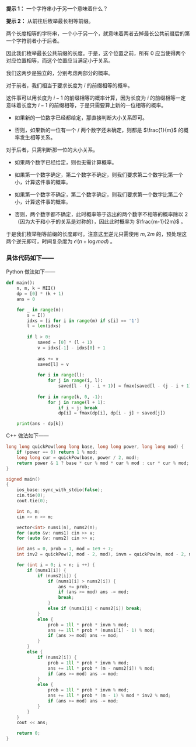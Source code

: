 **提示 1：** 一个字符串小于另一个意味着什么？

**提示 2：** 从前往后枚举最长相等前缀。

两个长度相等的字符串，一个小于另一个，就意味着两者去掉最长公共前缀后的第一个字符前者小于后者。

因此我们枚举最长公共前缀的长度。于是，这个位置之前，所有 $0$ 应当使得两个对应位置相等，而这个位置应当满足小于关系。

我们这两步是独立的，分别考虑两部分的概率。

对于前者，我们相当于要求长度为 $i$ 的前缀相等的概率。

这件事可以用长度为 $i-1$ 的前缀相等的概率计算，因为长度为 $i$ 的前缀相等一定意味着长度为 $i-1$ 的前缀相等，于是只需要算上新的一位相等的概率。

- 如果新的一位数字已经都给定，那直接判断大小关系即可。

- 否则，如果新的一位有一个 / 两个数字还未确定，则都是 $\frac{1}{m}$ 的概率发生相等关系。

对于后者，只需判断那一位的大小关系。

- 如果两个数字已经给定，则也无需计算概率。

- 如果第一个数字确定，第二个数字不确定，则我们要求第二个数字比第一个小，计算这件事的概率。

- 如果第一个数字不确定，第二个数字确定，则我们要求第一个数字比第二个小，计算这件事的概率。

- 否则，两个数字都不确定，此时概率等于选出的两个数字不相等的概率除以 $2$ （因为大于和小于的关系是对称的），因此此时概率为 $\frac{m-1}{2m}$ 。

于是我们枚举相等前缀的长度即可。注意这里逆元只需使用 $m,2m$ 的，预处理这两个逆元即可，时间复杂度为 $\mathcal{O}(n+\log mod)$ 。

### 具体代码如下——

Python 做法如下——

```Python []
def main():
    n, m, k = MII()
    dp = [0] * (k + 1)
    ans = 0

    for _ in range(n):
        s = I()
        idxs = [i for i in range(m) if s[i] == '1']
        l = len(idxs)
        
        if l > 0:
            saved = [0] * (l + 1)
            v = idxs[-1] - idxs[0] + 1
            
            ans += v
            saved[l] = v
            
            for i in range(l):
                for j in range(i, l):
                    saved[l - (j - i + 1)] = fmax(saved[l - (j - i + 1)], v - (idxs[j] - idxs[i] + 1))
            
            for i in range(k, 0, -1):
                for j in range(l + 1):
                    if i < j: break
                    dp[i] = fmax(dp[i], dp[i - j] + saved[j])

    print(ans - dp[k])
```

C++ 做法如下——

```cpp []
long long quickPow(long long base, long long power, long long mod) {
    if (power == 0) return 1 % mod;
    long long cur = quickPow(base, power / 2, mod);
    return power & 1 ? base * cur % mod * cur % mod : cur * cur % mod; 
}

signed main()
{
    ios_base::sync_with_stdio(false);
    cin.tie(0);
    cout.tie(0);

    int n, m;
    cin >> n >> m;

    vector<int> nums1(n), nums2(n);
    for (auto &v: nums1) cin >> v;
    for (auto &v: nums2) cin >> v;

    int ans = 0, prob = 1, mod = 1e9 + 7;
    int inv2 = quickPow(2, mod - 2, mod), invm = quickPow(m, mod - 2, mod);

    for (int i = 0; i < n; i ++) {
        if (nums1[i]) {
            if (nums2[i]) {
                if (nums1[i] > nums2[i]) {
                    ans += prob;
                    if (ans >= mod) ans -= mod;
                    break;
                }
                else if (nums1[i] < nums2[i]) break;
            }
            else {
                prob = 1ll * prob * invm % mod;
                ans += 1ll * prob * (nums1[i] - 1) % mod;
                if (ans >= mod) ans -= mod;
            }
        }
        else {
            if (nums2[i]) {
                prob = 1ll * prob * invm % mod;
                ans += 1ll * prob * (m - nums2[i]) % mod;
                if (ans >= mod) ans -= mod;
            }
            else {
                prob = 1ll * prob * invm % mod;
                ans += 1ll * prob * (m - 1) % mod * inv2 % mod;
                if (ans >= mod) ans -= mod;
            }
        }
    }
    cout << ans;

    return 0;
}
```
